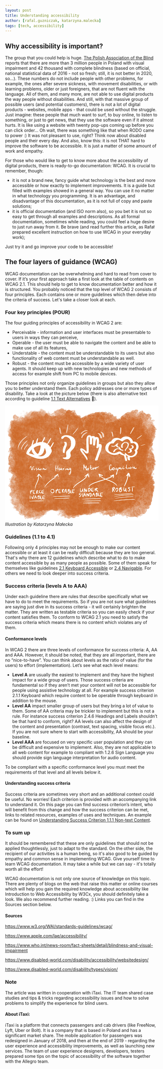 ```yaml
---
layout: post
title: Understanding accessibility
author: [rafal.guzniczak, katarzyna.malecka]
tags: [tech, accessibility]
---
```


##  Why accessibility is important? 

The group that you could help is huge. [The Polish Association of the Blind](https://pzn.org.pl/) reports that there are more than 3 million people in Poland with visual impairment and 42 thousand with complete blindness (based on official, national statistical data of 2016 - not so fresh; still, it is not better in 2020, so...). These numbers do not include people with other problems, for example, the ones after severe sickness, with movement disabilities, or with learning problems, older or just foreigners, that are not fluent with the language. All of them, and many more, are not able to use digital products the way people without disabilities. And still, with that massive group of possible users (and potential customers), there is not a lot of digital products - websites, mobile apps - that could be used without the struggle. Just imagine: these people that much want to surf, to buy online, to listen to something, or just to get news, that they use the software even if it almost hurts. It is like using a website with twenty pop-ups coming up before you can click order... Oh wait, there was something like that when RODO came to power :) It was not pleasant to use, right? Think now about disabled people and their every day. And also, know this: it is not THAT hard to improve the software to be accessible. It is just a matter of some amount of work and empathy.

For those who would like to get to know more about the accessibility of digital products, there is ready-to-go documentation: WCAG. It is crucial to remember, though:
- it is not a brand new, fancy guide what technology is the best and more accessible or how exactly to implement improvements. It is a guide but filled with examples showed in a general way. You can use it no matter in what technology you programming. It is an advantage, and disadvantage of this documentation, as it is not full of copy and paste solutions;
- it is official documentation (and ISO norm also), so you bet it is not so easy to get through all examples and descriptions. As all formal documentation, sometimes while reading, you could feel a huge desire to just run away from it. Be brave (and read further this article, as Rafał prepared excellent instruction on how to use WCAG in your everyday work);

Just try it and go improve your code to be accessible!


## The four layers of guidance (WCAG)

WCAG documentation can be overwhelming and hard to read from cover to cover. If it’s your first approach take a first look at the table of contents on WCAG 2.1. This should help to get to know documentation better and how it is structured. 
You probably noticed that the top level of WCAG 2 consists of four principles. Each contains one or more guidelines which then delve into the criteria of success. Let's take a closer look at each.

### Four key principles (POUR)

The four guiding principles of accessibility in WCAG 2 are:
- Perceivable - information and user interfaces must be presentable to users in ways they can perceive, 
- Operable - the user must be able to navigate the content and be able to make use of all its features, 
- Understable - the content must be understandable to its users but also functionality of web content must be understandable as well. 
- Robust - the content must be accessible by a wide variety of user agents. It should keep up with new technologies and new methods of access for example shift from PC to mobile devices.

Those principles not only organize guidelines in groups but also they allow you to better understand them. Each policy addresses one or more types of disability. Take a look at the picture below (there is also alternative text according to guideline [1.1 Text Alternatives](https://www.w3.org/TR/WCAG21/#text-alternatives) 🙂).

<img alt="Illustration shows the association of four principles with types of disabilities" aria-describedby="pour-description"
src="/img/articles/2020-01-21-understanding-accessibility/pour.png">
<span id="pour-description" style="clip: rect(0 0 0 0); clip-path: inset(50%); height: 1px; overflow: hidden; position: absolute; white-space: nowrap; width: 1px;">Hand drawn computer illustration. At the top there are four icons symbolizing dysfunctions with captions: vision, hearing, motor and cognitation. Four principles are listed below: perceivable, operable, understable and robust. Each of them are connected to the dysfunction it addresses with arrows. Perceivable is pointing to vision and hearing. Operable is pointing to motor. Understable is pointing to cognition and robust principle is pointing to motor and cognition disfunction. The content of the illustration is on an orange background.</span>
*Illustration by Katarzyna Małecka*

### Guidelines (1.1 to 4.1)

Following only 4 principles may not be enough to make our content accessible or at least it can be really difficult because they are too general. That's why there are 12 guidelines which describe what to do to make content accessible by as many people as possible. Some of them speak for themselves like guidelines [2.1 Keyboard Accessible](https://www.w3.org/TR/WCAG21/#keyboard-accessible) or [2.4 Navigable](https://www.w3.org/TR/WCAG21/#navigable). For others we need to look deeper into success criteria. 

### Success criteria (levels A to AAA)

Under each guideline there are rules that describe specifically what we have to do to meet the requirements. So if you are not sure what guidelines are saying just dive in its success criteria - it will certainly brighten the matter. They are written as testable criteria so you can easily check if your content satisfies them. To conform to WCAG 2.1 you need to satisfy the success criteria which means there is no content which violates any of them. 

#### Conformance levels

In WCAG 2 there are three levels of conformance for success criteria: A, AA and AAA. However, it should be noted, that they are all important, there are no “nice-to-have”.
You can think about levels as the ratio of value (for the users) to effort (implementation).
Let’s see what each level means:
- **Level A** are usually the easiest to implement and they have the highest impact for a wide group of users. Those success criteria are fundamental so if they aren’t met your content will not be accessible for people using assistive technology at all. For example success criterion 2.1.1 Keyboard which require content to be operable through keyboard in addition to the mouse.
- **Level AA** impact smaller group of users but they bring a lot of value to them. Some of AA criteria may be trickier to implement but this is not a rule. For instance success criterion 2.4.6 Headings and Labels shouldn’t be that hard to conform, right? AA levels can also affect the design of the content and presentation (contrast, text spacing, visible focus etc.). If you are not sure where to start with accessibility, AA should be your baseline.
- **Level AAA** are focused on very specific user population and they can be difficult and expensive to implement. Also, they are not applicable to all web content for example to compliant with 1.2.6 Sign Language you should provide sign language interpretation for audio content.

To be compliant with a specific conformance level you must meet the requirements of that level and all levels below it. 

#### Understanding success criteria

Success criteria are sometimes very short and an additional context could be useful. No worries! Each criterion is provided with an accompanying link to understand it. On this page you can find success criterion’s intent, who will benefit from this change and how the success criterion can be met, links to related resources, examples of uses and techniques. An example can be found on [Understanding Success Criterion 1.1.1 Non-text Content](https://www.w3.org/WAI/WCAG21/Understanding/non-text-content.html). 

### To sum up

It should be remembered that these are only guidelines that should not be applied thoughtlessly, just to adapt to the standard. On the other side, the recipient of our activities is a human being, so it's also good to be guided by empathy and common sense in implementing WCAG. Give yourself time to learn WCAG documentation. It may take a while but we can say - it's totally worth all the effort!

WCAG documentation is not only one source of knowledge on this topic.
There are plenty of blogs on the web that raise this matter or online courses which will help you gain the required knowledge about accessibility like Introduction to Web Accessibility by W3Cx, you should definitely take a look. We also recommend further reading. :) Links you can find in the Sources section below. 

#### Sources
https://www.w3.org/WAI/standards-guidelines/wcag/

https://www.apple.com/lae/accessibility/

https://www.who.int/news-room/fact-sheets/detail/blindness-and-visual-impairment

https://www.disabled-world.com/disability/accessibility/websitedesign/

https://www.disabled-world.com/disability/types/vision/

### Note
The article was written in cooperation with iTaxi. The IT team shared case studies and tips & tricks regarding accessibility issues and how to solve problems to simplify the experience for blind users.

#### About iTaxi:
iTaxi is a platform that connects passengers and cab drivers (like FreeNow, Lyft, Uber or Bolt). It is a company that is based in Poland and has a significant market share. The mobile application for passengers was redesigned in January of 2018, and then at the end of 2019 - regarding the user experience and accessibility improvements, as well as launching new services. The team of user experience designers, developers, testers prepared some tips on the topic of accessibility of the software together with the Allegro team.